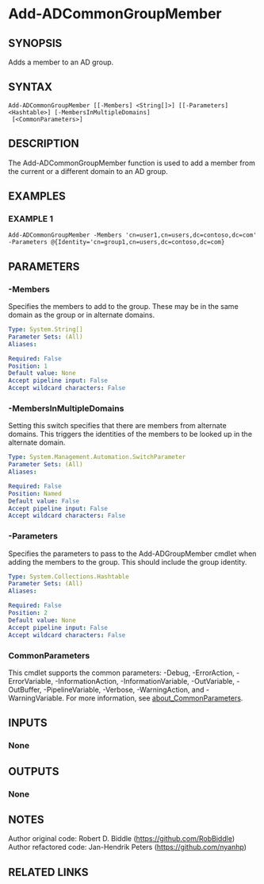 
# Add-ADCommonGroupMember

## SYNOPSIS
Adds a member to an AD group.

## SYNTAX

```
Add-ADCommonGroupMember [[-Members] <String[]>] [[-Parameters] <Hashtable>] [-MembersInMultipleDomains]
 [<CommonParameters>]
```

## DESCRIPTION
The Add-ADCommonGroupMember function is used to add a member from the current or a different domain to an AD
group.

## EXAMPLES

### EXAMPLE 1
```
Add-ADCommonGroupMember -Members 'cn=user1,cn=users,dc=contoso,dc=com' -Parameters @{Identity='cn=group1,cn=users,dc=contoso,dc=com}
```

## PARAMETERS

### -Members
Specifies the members to add to the group.
These may be in the same domain as the group or in alternate
domains.

```yaml
Type: System.String[]
Parameter Sets: (All)
Aliases:

Required: False
Position: 1
Default value: None
Accept pipeline input: False
Accept wildcard characters: False
```

### -MembersInMultipleDomains
Setting this switch specifies that there are members from alternate domains.
This triggers the identities of
the members to be looked up in the alternate domain.

```yaml
Type: System.Management.Automation.SwitchParameter
Parameter Sets: (All)
Aliases:

Required: False
Position: Named
Default value: False
Accept pipeline input: False
Accept wildcard characters: False
```

### -Parameters
Specifies the parameters to pass to the Add-ADGroupMember cmdlet when adding the members to the group.
This
should include the group identity.

```yaml
Type: System.Collections.Hashtable
Parameter Sets: (All)
Aliases:

Required: False
Position: 2
Default value: None
Accept pipeline input: False
Accept wildcard characters: False
```

### CommonParameters
This cmdlet supports the common parameters: -Debug, -ErrorAction, -ErrorVariable, -InformationAction, -InformationVariable, -OutVariable, -OutBuffer, -PipelineVariable, -Verbose, -WarningAction, and -WarningVariable. For more information, see [about_CommonParameters](http://go.microsoft.com/fwlink/?LinkID=113216).

## INPUTS

### None
## OUTPUTS

### None
## NOTES
Author original code: Robert D.
Biddle (https://github.com/RobBiddle)
Author refactored code: Jan-Hendrik Peters (https://github.com/nyanhp)

## RELATED LINKS
